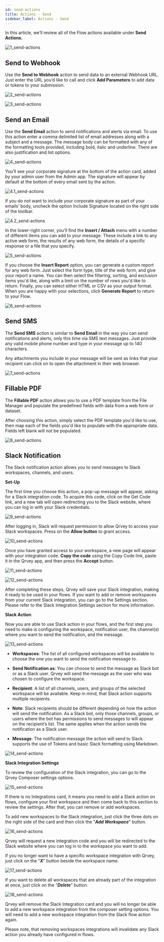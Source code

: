 ```yaml
---
id: send-actions
title: Actions - Send
sidebar_label: Actions - Send
---
```


<div style={{textAlign: "justify"}}>

In this article, we’ll review all of the Flow actions available under **Send Actions.** 

![1_send-actions](https://s3.amazonaws.com/cdn.qrvey.com/documentation_assets/ui-docs/automation/3.4.6.4_send-actions/1_send-actions.png#thumbnail-40)

## Send to Webhook
Use the **Send to Webhook** action to send data to an external Webhook URL. Just enter the URL you’d like to call and click **Add Parameters** to add data or tokens to your submission.  

![2_send-actions](https://s3.amazonaws.com/cdn.qrvey.com/documentation_assets/ui-docs/automation/3.4.6.4_send-actions/2_send-actions.png#thumbnail)

![3_send-actions](https://s3.amazonaws.com/cdn.qrvey.com/documentation_assets/ui-docs/automation/3.4.6.4_send-actions/3_send-actions.png#thumbnail-60)


## Send an Email
Use the **Send Email** action to send notifications and alerts via email. To use this action enter a comma delimited list of email addresses along with a subject and a message. The message body can be formatted with any of the formatting tools provided, including bold, italic and underline. There are also justification and list options.

![4_send-actions](https://s3.amazonaws.com/cdn.qrvey.com/documentation_assets/ui-docs/automation/3.4.6.4_send-actions/4_send-actions.png#thumbnail)

You’ll see your corporate signature at the bottom of the action card, added by your admin user from the Admin app. The signature will appear by default at the bottom of every email sent by the action.

![4.1_send-actions](https://s3.amazonaws.com/cdn.qrvey.com/documentation_assets/ui-docs/automation/3.4.6.4_send-actions/4.1_send-actions.png#thumbnail)

If you do not want to include your corporate signature as part of your emails’ body, uncheck the option Include Signature located on the right side of the toolbar.

![4.2_send-actions](https://s3.amazonaws.com/cdn.qrvey.com/documentation_assets/ui-docs/automation/3.4.6.4_send-actions/4.2_send-actions.png#thumbnail)


In the lower-right corner, you’ll find the **Insert / Attach** menu with a number of different items you can add to your message. These include a link to any active web form, the results of any web form, the details of a specific response or a file that you specify.

![5_send-actions](https://s3.amazonaws.com/cdn.qrvey.com/documentation_assets/ui-docs/automation/3.4.6.4_send-actions/5_send-actions.png#thumbnail)

If you choose the **Insert Report** option, you can generate a custom report for any web form. Just select the form type, title of the web form, and give your report a name. You can then select the filtering, sorting, and exclusion items you'd like, along with a limit on the number of rows you'd like to return. Finally, you can select either HTML or CSV as your output format. When you are happy with your selections, click **Generate Report** to return to your Flow.

![6_send-actions](https://s3.amazonaws.com/cdn.qrvey.com/documentation_assets/ui-docs/automation/3.4.6.4_send-actions/6_send-actions.png#thumbnail)

## Send SMS
The **Send SMS** action is similar to **Send Email** in the way you can send notifications and alerts, only this time via SMS text messages. Just provide any valid mobile phone number and type in your message up to 140 characters.

Any attachments you include in your message will be sent as links that your recipient can click on to open the attachment in their web browser. 

![7_send-actions](https://s3.amazonaws.com/cdn.qrvey.com/documentation_assets/ui-docs/automation/3.4.6.4_send-actions/7_send-actions.png#thumbnail)


## Fillable PDF
The **Fillable PDF** action allows you to use a PDF template from the File Manager and populate the predefined fields with data from a web form or dataset. 

After choosing this action, simply select the PDF template you'd like to use, then map each of the fields you'd like to populate with the appropriate data. Fields left blank will not be populated.

![8_send-actions](https://s3.amazonaws.com/cdn.qrvey.com/documentation_assets/ui-docs/automation/3.4.6.4_send-actions/8_send-actions.png#thumbnail)

## Slack Notification

The Slack notification action allows you to send messages to Slack workspaces, channels, and users.

<strong>Set-Up</strong>

The first time you choose this action, a pop-up message will appear, asking for a Slack integration code. To acquire this code, click on the Get Code link, and a new tab will open redirecting you to the Slack website, where you can log in with your Slack credentials.

![9_send-actions](https://s3.amazonaws.com/cdn.qrvey.com/documentation_assets/ui-docs/automation/3.4.6.4_send-actions/9_send-actions.png#thumbnail-90)

After logging in, Slack will request permission to allow Qrvey to access your Slack workspaces. Press on the **Allow button** to grant access.

![10_send-actions](https://s3.amazonaws.com/cdn.qrvey.com/documentation_assets/ui-docs/automation/3.4.6.4_send-actions/10_send-actions.png#thumbnail-40)

Once you have granted access to your workspace, a new page will appear with your integration code. **Copy the code** using the Copy Code link, paste it in the Qrvey app, and then press the **Accept** button.

![11_send-actions](https://s3.amazonaws.com/cdn.qrvey.com/documentation_assets/ui-docs/automation/3.4.6.4_send-actions/11_send-actions.png#thumbnail-80)

![12_send-actions](https://s3.amazonaws.com/cdn.qrvey.com/documentation_assets/ui-docs/automation/3.4.6.4_send-actions/12_send-actions.png#thumbnail-80)

After completing these steps, Qrvey will save your Slack integration, making it ready to be used in your flows. If you want to add or remove workspaces from your current Slack integration, you can go to the Settings section. Please refer to the Slack Integration Settings section for more information.

<strong>Slack Action</strong>

Now you are able to use Slack action in your flows, and the first step you need to make is configuring the workspace, notification user, the channel(s) where you want to send the notification, and the message.

![13_send-actions](https://s3.amazonaws.com/cdn.qrvey.com/documentation_assets/ui-docs/automation/3.4.6.4_send-actions/13_send-actions.png#thumbnail-90)

- **Workspaces**: The list of all configured workspaces will be available to choose the one you want to send the notification message to.

- **Send Notification as**: You can choose to send the message as Slack bot or as a Slack user. Qrvey will send the message as the user who was chosen to configure the workspace.

- **Recipient**: A list of all channels, users, and groups of the selected workspace will be available. Keep in mind, that Slack action supports multiple recipients.

- **Note**: Slack recipients should be different depending on how the action will send the notification. As a Slack bot, only those channels, groups, or users where the bot has permissions to send messages to will appear on the recipient’s list. The same applies when the action sends the notification as a Slack user.

- **Message**: The notification message the action will send to Slack supports the use of Tokens and basic Slack formatting using Markdown.

![14_send-actions](https://s3.amazonaws.com/cdn.qrvey.com/documentation_assets/ui-docs/automation/3.4.6.4_send-actions/14_send-actions.png#thumbnail-90)

<strong>Slack Integration Settings</strong>

To review the configuration of the Slack integration, you can go to the Qrvey Composer settings options.

![15_send-actions](https://s3.amazonaws.com/cdn.qrvey.com/documentation_assets/ui-docs/automation/3.4.6.4_send-actions/15_send-actions.png#thumbnail-90)

If there is no Integrations card, it means you need to add a Slack action on flows, configure your first workspace and then come back to this section to review the settings. After that, you can remove or add workspaces.

To add new workspaces to the Slack integration, just click the three dots on the right side of the card and then click the "**_Add Workspace_**" button.

![16_send-actions](https://s3.amazonaws.com/cdn.qrvey.com/documentation_assets/ui-docs/automation/3.4.6.4_send-actions/16_send-actions.png#thumbnail-40)

Qrvey will request a new integration code and you will be redirected to the Slack website where you can log in to the workspace you want to add.

If you no longer want to have a specific workspace integration with Qrvey, just click on the “**_X_**” button beside the workspace name.

![17_send-actions](https://s3.amazonaws.com/cdn.qrvey.com/documentation_assets/ui-docs/automation/3.4.6.4_send-actions/17_send-actions.png#thumbnail-60)

If you want to delete all workspaces that are already part of the integration at once, just click on the “**_Delete_**” button. 

![18_send-actions](https://s3.amazonaws.com/cdn.qrvey.com/documentation_assets/ui-docs/automation/3.4.6.4_send-actions/18_send-actions.png#thumbnail-40)

Qrvey will remove the Slack Integration card and you will no longer be able to add a new workspace integration from the composer setting options. You will need to add a new workspace integration from the Slack flow action again.

Please note, that removing workspaces integrations will invalidate any Slack action you already have configured in flows.



</div>


